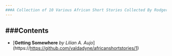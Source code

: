 ```yaml
---
###A Collection of 10 Various African Short Stories Collected By Rodgers M Gitau
---
```

###Contents
---

+ [**Getting Somewhere** *by Lilian A. Aujo*] (https://https://github.com/valdadyne/africanshortstories/1)

